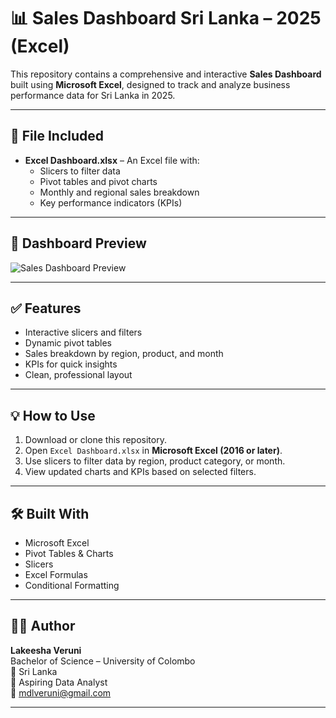 # 📊 Sales Dashboard Sri Lanka – 2025 (Excel)

This repository contains a comprehensive and interactive **Sales Dashboard** built using **Microsoft Excel**, designed to track and analyze business performance data for Sri Lanka in 2025.

---

## 📁 File Included

- **Excel Dashboard.xlsx** – An Excel file with:
  - Slicers to filter data
  - Pivot tables and pivot charts
  - Monthly and regional sales breakdown
  - Key performance indicators (KPIs)

---

## 📸 Dashboard Preview

![Sales Dashboard Preview](dashboard_preview.png)

---

## ✅ Features

- Interactive slicers and filters
- Dynamic pivot tables
- Sales breakdown by region, product, and month
- KPIs for quick insights
- Clean, professional layout

---

## 💡 How to Use

1. Download or clone this repository.
2. Open `Excel Dashboard.xlsx` in **Microsoft Excel (2016 or later)**.
3. Use slicers to filter data by region, product category, or month.
4. View updated charts and KPIs based on selected filters.

---

## 🛠 Built With

- Microsoft Excel
- Pivot Tables & Charts
- Slicers
- Excel Formulas
- Conditional Formatting

---

## 🙋‍♀️ Author

**Lakeesha Veruni**  
Bachelor of Science – University of Colombo  
📍 Sri Lanka  
🎯 Aspiring Data Analyst  
📧 mdlveruni@gmail.com

---
